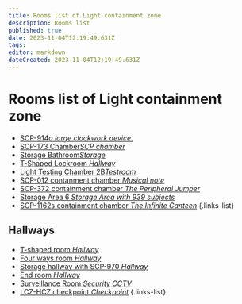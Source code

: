 ```yaml
---
title: Rooms list of Light containment zone
description: Rooms list
published: true
date: 2023-11-04T12:19:49.631Z
tags: 
editor: markdown
dateCreated: 2023-11-04T12:19:49.631Z
---
```


# Rooms list of Light containment zone
- [SCP-914*a large clockwork device.*](/en/game/rooms/scp914)
- [SCP-173 Chamber*SCP chamber*](/en/game/rooms/173chamber)
- [Storage Bathroom*Storage*](/en/game/rooms/bathroom)
- [T-Shaped Lockroom *Hallway*](/en/game/rooms/Lockroom)
- [Light Testing Chamber 2B*Testroom*](/en/game/rooms/Small)
- [SCP-012 contanment chamber *Musical note*](/en/game/rooms/012)
- [SCP-372 containment chamber *The Peripheral Jumper*](/en/game/rooms/372)
- [Storage Area 6 *Storage Area with 939 subjects*](/en/game/rooms/939)
- [SCP-1162s containment chamber *The Infinite Canteen*](/en/game/rooms/1162)
{.links-list}

## Hallways

- [T-shaped room *Hallway*](/en/game/rooms/t-shaped)
- [Four ways room *Hallway*](/en/game/rooms/fourwayesroom)
- [Storage hallway with SCP-970 *Hallway*](/en/game/rooms/storage970)
- [End room *Hallway*](/en/game/rooms/theend.)
- [Surveillance Room *Security CCTV*](/en/game/rooms/cams)
- [LCZ-HCZ checkpoint *Checkpoint*](/en/game/rooms/checklczhcz)
{.links-list}